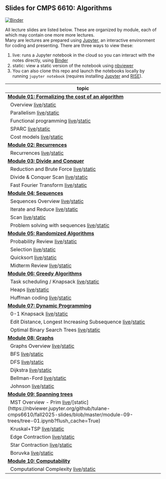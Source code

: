 ## Slides for CMPS 6610: Algorithms

[![Binder](https://mybinder.org/badge_logo.svg)](https://mybinder.org/v2/gh/tulane-cmps6610/fall2023-slides/master)

All lecture slides are listed below. These are organized by module, each of which may contain one more more lectures.  
Many are lectures are prepared using [Jupyter](https://jupyter.org/), an interactive environment for coding and presenting. There are three ways to view these:

1. live: runs a Jupyter notebook in the cloud so you can interact with the notes directly, using [Binder](https://mybinder.org/v2/gh/tulane-cmps6610/fall2023-slides/master)
2. static: view a static version of the notebook using [nbviewer](https://nbviewer.jupyter.org)
3. You can also clone this repo and launch the notebooks locally by running `jupyter notebook` (requires installing  [Jupyter](https://jupyter.org/) and [RISE](https://rise.readthedocs.io/en/stable/index.html)).

|topic|
|-----|
|[**Module 01: Formalizing the cost of an algorithm**](https://github.com/tulane-cmps6610/fall2023-slides/tree/master/module-01-cost)|
|                              &nbsp;&nbsp;Overview [live](https://mybinder.org/v2/gh/tulane-cmps6610/fall2023-slides/master?filepath=module-01-cost/01-intro/01-intro.ipynb)/[static](https://nbviewer.jupyter.org/github/tulane-cmps6610/fall2023-slides/blob/master/module-01-cost/01-intro/01-intro.ipynb?flush_cache=True)|
|                           &nbsp;&nbsp;Parallelism [live](https://mybinder.org/v2/gh/tulane-cmps6610/fall2025-slides/master?filepath=module-01-cost/02-parallel/02-parallel.ipynb)/[static](https://nbviewer.jupyter.org/github/tulane-cmps6610/fall2025-slides/blob/master/module-01-cost/02-parallel/02-parallel.ipynb?flush_cache=True)|
|                &nbsp;&nbsp;Functional programming [live](https://mybinder.org/v2/gh/tulane-cmps6610/fall2025-slides/master?filepath=module-01-cost/03-functional/03-functional.ipynb)/[static](https://nbviewer.jupyter.org/github/tulane-cmps6610/fall2025-slides/blob/master/module-01-cost/03-functional/03-functional.ipynb?flush_cache=True)|
|                                 &nbsp;&nbsp;SPARC [live](https://mybinder.org/v2/gh/tulane-cmps6610/fall2025-slides/master?filepath=module-01-cost/04-sparc/04-sparc.ipynb)/[static](https://nbviewer.jupyter.org/github/tulane-cmps6610/fall2025-slides/blob/master/module-01-cost/04-sparc/04-sparc.ipynb?flush_cache=True)|
|                           &nbsp;&nbsp;Cost models [live](https://mybinder.org/v2/gh/tulane-cmps6610/fall2025-slides/master?filepath=module-01-cost/05-cost/05-cost.ipynb)/[static](https://nbviewer.jupyter.org/github/tulane-cmps6610/fall2025-slides/blob/master/module-01-cost/05-cost/05-cost.ipynb?flush_cache=True)|
|[                        **Module 02: Recurrences**](https://github.com/tulane-cmps6610/fall2025-slides/tree/master/module-02-recurrences)|
|                           &nbsp;&nbsp;Recurrences [live](https://mybinder.org/v2/gh/tulane-cmps6610/fall2025-slides/master?filepath=module-02-recurrences/recurrences.ipynb)/[static](https://nbviewer.jupyter.org/github/tulane-cmps6610/fall2025-slides/blob/master/module-02-recurrences/recurrences.ipynb?flush_cache=True)|
|[                 **Module 03: Divide and Conquer**](https://github.com/tulane-cmps6610/fall2025-slides/tree/master/module-03-divide-and-conquer)|
&nbsp;&nbsp;Reduction and Brute Force [live](https://mybinder.org/v2/gh/tulane-cmps6610/fall2025-slides/master?filepath=module-03-divide-and-conquer/dc-01.ipynb)/[static](https://nbviewer.jupyter.org/github/tulane-cmps6610/fall2025-slides/blob/master/module-03-divide-and-conquer/dc-01.ipynb?flush_cache=True)|
&nbsp;&nbsp;Divide & Conquer Scan [live](https://mybinder.org/v2/gh/tulane-cmps6610/fall2025-slides/master?filepath=module-03-divide-and-conquer/dc-02.ipynb)/[static](https://nbviewer.jupyter.org/github/tulane-cmps6610/fall2025-slides/blob/master/module-03-divide-and-conquer/dc-02.ipynb?flush_cache=True)|
&nbsp;&nbsp;Fast Fourier Transform [live](https://mybinder.org/v2/gh/tulane-cmps6610/fall2025-slides/master?filepath=module-03-divide-and-conquer/dc-03.ipynb)/[static](https://nbviewer.jupyter.org/github/tulane-cmps6610/fall2025-slides/blob/master/module-03-divide-and-conquer/dc-03.ipynb?flush_cache=True)|
|[                          **Module 04: Sequences**](https://github.com/tulane-cmps6610/fall2025-slides/tree/master/module-04-sequences)|
|                    &nbsp;&nbsp;Sequences Overview [live](https://mybinder.org/v2/gh/tulane-cmps6610/fall2025-slides/master?filepath=module-04-sequences/01-sequences/01-sequence.ipynb)/[static](https://nbviewer.jupyter.org/github/tulane-cmps6610/fall2025-slides/blob/master/module-04-sequences/01-sequences/01-sequence.ipynb?flush_cache=True)|
|                    &nbsp;&nbsp;Iterate and Reduce [live](https://mybinder.org/v2/gh/tulane-cmps6610/fall2025-slides/master?filepath=module-04-sequences/02-operators/02-operators.ipynb)/[static](https://nbviewer.jupyter.org/github/tulane-cmps6610/fall2025-slides/blob/master/module-04-sequences/02-operators/02-operators.ipynb?flush_cache=True)|
|                                  &nbsp;&nbsp;Scan [live](https://mybinder.org/v2/gh/tulane-cmps6610/fall2025-slides/master?filepath=module-04-sequences/03-scan/03-scan.ipynb)/[static](https://nbviewer.jupyter.org/github/tulane-cmps6610/fall2025-slides/blob/master/module-04-sequences/03-scan/03-scan.ipynb?flush_cache=True)|
|        &nbsp;&nbsp;Problem solving with sequences [live](https://mybinder.org/v2/gh/tulane-cmps6610/fall2025-slides/master?filepath=module-04-sequences/04-problems/04-problems.ipynb)/[static](https://nbviewer.jupyter.org/github/tulane-cmps6610/fall2025-slides/blob/master/module-04-sequences/04-problems/04-problems.ipynb?flush_cache=True)|
[              **Module 05: Randomized Algorithms**](https://github.com/tulane-cmps6610/fall2025-slides/tree/master/module-05-random)|
&nbsp;&nbsp;Probability Review [live](https://mybinder.org/v2/gh/tulane-cmps6610/fall2025-slides/master?filepath=module-05-random/random-01.ipynb)/[static](https://nbviewer.jupyter.org/github/tulane-cmps6610/fall2025-slides/blob/master/module-05-random/random-01.ipynb?flush_cache=True)|
&nbsp;&nbsp;Selection [live](https://mybinder.org/v2/gh/tulane-cmps6610/fall2025-slides/master?filepath=module-05-random/random-02.ipynb)/[static](https://nbviewer.jupyter.org/github/tulane-cmps6610/fall2025-slides/blob/master/module-05-random/random-02.ipynb?flush_cache=True)|
&nbsp;&nbsp;Quicksort [live](https://mybinder.org/v2/gh/tulane-cmps6610/fall2025-slides/master?filepath=module-05-random/random-03.ipynb)/[static](https://nbviewer.jupyter.org/github/tulane-cmps6610/fall2025-slides/blob/master/module-05-random/random-03.ipynb?flush_cache=True)|
&nbsp;&nbsp;Midterm Review [live](https://mybinder.org/v2/gh/tulane-cmps6610/fall2025-slides/master?filepath=module-05-random/midterm-review.ipynb)/[static](https://nbviewer.jupyter.org/github/tulane-cmps6610/fall2025-slides/blob/master/module-05-random/midterm-review.ipynb?flush_cache=True)|
|[                  **Module 06: Greedy Algorithms**](https://github.com/tulane-cmps6610/fall2025-slides/tree/master/module-06-greedy)|
&nbsp;&nbsp;Task scheduling / Knapsack [live](https://mybinder.org/v2/gh/tulane-cmps6610/fall2025-slides/master?filepath=module-06-greedy/greedy-01.ipynb)/[static](https://nbviewer.jupyter.org/github/tulane-cmps6610/fall2025-slides/blob/master/module-06-greedy/greedy-01.ipynb?flush_cache=True)|
&nbsp;&nbsp;Heaps [live](https://mybinder.org/v2/gh/tulane-cmps6610/fall2025-slides/master?filepath=module-06-greedy/greedy-02.ipynb)/[static](https://nbviewer.jupyter.org/github/tulane-cmps6610/fall2025-slides/blob/master/module-06-greedy/greedy-02.ipynb?flush_cache=True)|
&nbsp;&nbsp;Huffman coding [live](https://mybinder.org/v2/gh/tulane-cmps6610/fall2025-slides/master?filepath=module-06-greedy/greedy-03.ipynb)/[static](https://nbviewer.jupyter.org/github/tulane-cmps6610/fall2025-slides/blob/master/module-06-greedy/greedy-03.ipynb?flush_cache=True)|
|[                **Module 07: Dynamic Programming**](https://github.com/tulane-cmps6610/fall2025-slides/tree/master/module-07-dynamic)|
&nbsp;&nbsp;0-1 Knapsack [live](https://mybinder.org/v2/gh/tulane-cmps6610/fall2025-slides/master?filepath=module-07-dynamic/dp-01.ipynb)/[static](https://nbviewer.jupyter.org/github/tulane-cmps6610/fall2025-slides/blob/master/module-07-dynamic/dp-01.ipynb?flush_cache=Tru)|
&nbsp;&nbsp;Edit Distance, Longest Increasing Subsequence [live](https://mybinder.org/v2/gh/tulane-cmps6610/fall2025-slides/master?filepath=module-07-dynamic/dp-02.ipynb)/[static](https://nbviewer.jupyter.org/github/tulane-cmps6610/fall2025-slides/blob/master/module-07-dynamic/dp-02.ipynb?flush_cache=True)|
&nbsp;&nbsp;Optimal Binary Search Trees [live](https://mybinder.org/v2/gh/tulane-cmps6610/fall2025-slides/master?filepath=module-07-dynamic/dp-03.ipynb)/[static](https://nbviewer.jupyter.org/github/tulane-cmps6610/fall2025-slides/blob/master/module-07-dynamic/dp-03.ipynb?flush_cache=True)|
|[                             **Module 08: Graphs**](https://github.com/tulane-cmps6610/fall2025-slides/tree/master/module-08-graph)|
&nbsp;&nbsp;Graphs Overview [live](https://mybinder.org/v2/gh/tulane-cmps6610/fall2025-slides/master?filepath=module-01-graph/graph-06.ipynb)/[static](https://nbviewer.jupyter.org/github/tulane-cmps6610/fall2025-slides/blob/master/module-08-graph/graph-01.ipynb?flush_cache=True)|
&nbsp;&nbsp;BFS [live](https://mybinder.org/v2/gh/tulane-cmps6610/fall2025-slides/master?filepath=module-02-graph/graph-06.ipynb)/[static](https://nbviewer.jupyter.org/github/tulane-cmps6610/fall2025-slides/blob/master/module-08-graph/graph-02.ipynb?flush_cache=True)|
&nbsp;&nbsp;DFS [live](https://mybinder.org/v2/gh/tulane-cmps6610/fall2025-slides/master?filepath=module-03-graph/graph-06.ipynb)/[static](https://nbviewer.jupyter.org/github/tulane-cmps6610/fall2025-slides/blob/master/module-08-graph/graph-03.ipynb?flush_cache=True)|
&nbsp;&nbsp;Dijkstra [live](https://mybinder.org/v2/gh/tulane-cmps6610/fall2025-slides/master?filepath=module-04-graph/graph-06.ipynb)/[static](https://nbviewer.jupyter.org/github/tulane-cmps6610/fall2025-slides/blob/master/module-08-graph/graph-04.ipynb?flush_cache=True)|
&nbsp;&nbsp;Bellman-Ford [live](https://mybinder.org/v2/gh/tulane-cmps6610/fall2025-slides/master?filepath=module-05-graph/graph-06.ipynb)/[static](https://nbviewer.jupyter.org/github/tulane-cmps6610/fall2025-slides/blob/master/module-08-graph/graph-05.ipynb?flush_cache=True)|
&nbsp;&nbsp;Johnson [live](https://mybinder.org/v2/gh/tulane-cmps6610/fall2025-slides/master?filepath=module-08-graph/graph-06.ipynb)/[static](https://nbviewer.jupyter.org/github/tulane-cmps6610/fall2025-slides/blob/master/module-08-graph/graph-06.ipynb?flush_cache=True)|
|[                     **Module 09: Spanning trees**](https://github.com/tulane-cmps6610/fall2025-slides/tree/master/module-09-trees)|
&nbsp;&nbsp;MST Overview - Prim [live](https://mybinder.org/v2/gh/tulane-cmps6610/fall2025-slides/master?filepath=[module-09-trees/tree-01.ipynb](https://nbviewer.jupyter.org/github/tulane-cmps6610/fall2025-slides/blob/master/).ipynb)/[static](https://nbviewer.jupyter.org/github/tulane-cmps6610/fall2025-slides/blob/master/module-09-trees/tree-01.ipynb?flush_cache=True)|
&nbsp;&nbsp;Kruskal+TSP [live](https://mybinder.org/v2/gh/tulane-cmps6610/fall2025-slides/master?filepath=module-09-trees/tree-02.ipynb)/[static](https://nbviewer.jupyter.org/github/tulane-cmps6610/fall2025-slides/blob/master/module-09-trees/tree-02.ipynb?flush_cache=True)|
&nbsp;&nbsp;Edge Contraction [live](https://mybinder.org/v2/gh/tulane-cmps6610/fall2025-slides/master?filepath=module-09-trees/tree-03.ipynb)/[static](https://nbviewer.jupyter.org/github/tulane-cmps6610/fall2025-slides/blob/master/module-09-trees/tree-03.ipynb?flush_cache=True)|
&nbsp;&nbsp;Star Contraction [live](https://mybinder.org/v2/gh/tulane-cmps6610/fall2025-slides/master?filepath=module-09-trees/tree-04.ipynb)/[static](https://nbviewer.jupyter.org/github/tulane-cmps6610/fall2025-slides/blob/master/module-09-trees/tree-04.ipynb?flush_cache=True)|
&nbsp;&nbsp;Boruvka [live](https://mybinder.org/v2/gh/tulane-cmps6610/fall2025-slides/master?filepath=module-09-trees/tree-05.ipynb)/[static](https://nbviewer.jupyter.org/github/tulane-cmps6610/fall2025-slides/blob/master/module-09-trees/tree-05.ipynb?flush_cache=True)|
|[                      **Module 10: Computability**](https://github.com/tulane-cmps6610/fall2025-slides/tree/master/module-10-computability)|
&nbsp;&nbsp;Computational Complexity [live](https://mybinder.org/v2/gh/tulane-cmps6610/fall2025-slides/master?filepath=module-10-computability/computability.ipynb)/[static](https://nbviewer.jupyter.org/github/tulane-cmps6610/fall2025-slides/blob/master/module-10-computability/computability.ipynb?flush_cache=True)|
